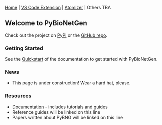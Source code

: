 [Home](./index.md)  |  [VS Code Extension](./vsc_ext.md)  |  [Atomizer](./atomizer.md)  |  Others TBA

## Welcome to PyBioNetGen
Check out the project on [PyPI](https://pypi.org/project/bionetgen/) or the [GitHub repo](https://github.com/RuleWorld/PyBioNetGen).





### Getting Started
See the [Quickstart](https://pybionetgen.readthedocs.io/en/latest/quickstart.html) of the documentation to get started with PyBioNetGen.





### News
 * This page is under construction! Wear a hard hat, please.




### Resources
 * [Documentation](https://pybionetgen.readthedocs.io/en/latest/) - includes tutorials and guides
 * Reference guides will be linked on this line
 * Papers written about PyBNG will be linked on this line
